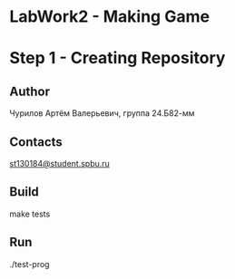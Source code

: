 # LabWork2 - Making Game
# Step 1 - Creating Repository

## Author
Чурилов Артём Валерьевич, группа 24.Б82-мм
## Contacts
st130184@student.spbu.ru
## Build

<par> make tests</par>

## Run

<par> ./test-prog </par>
